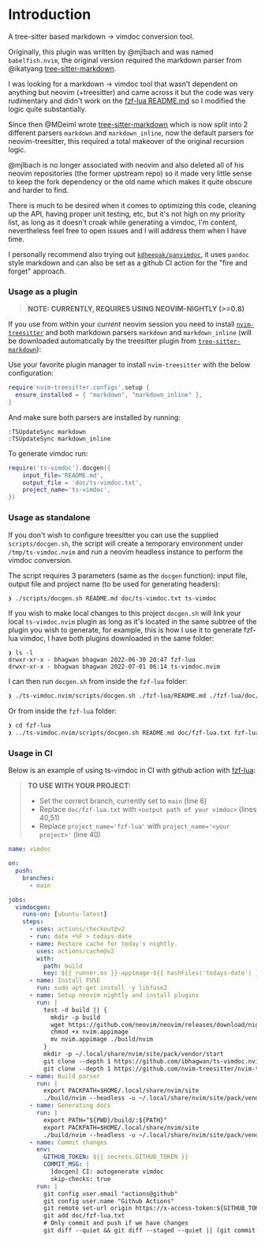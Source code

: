 # Introduction

A tree-sitter based markdown -> vimdoc conversion tool.

Originally, this plugin was written by @mjlbach and was named `babelfish.nvim`,
the original version required the markdown parser from @ikatyang
[tree-sitter-markdown](https://github.com/ikatyang/tree-sitter-markdown).

I was looking for a markdown -> vimdoc tool that wasn't dependent on anything
but neovim (+treesitter) and came across it but the code was very rudimentary
and didn't work on the [fzf-lua
README.md](https://github.com/ibhagwan/fzf-lua/blob/main/README.md) so I
modified the logic quite substantially.

Since then @MDeiml wrote
[tree-sitter-markdown](https://github.com/MDeiml/tree-sitter-markdown) which
is now split into 2 different parsers `markdown` and `markdown_inline`, now
the default parsers for neovim-treesitter, this required a total makeover of
the original recursion logic.

@mjlbach is no longer associated with neovim and also deleted all of his neovim
repositories (the former upstream repo) so it made very little sense to keep the
fork dependency or the old name which makes it quite obscure and harder to find.

There is much to be desired when it comes to optimizing this code, cleaning up
the API, having proper unit testing, etc, but it's not high on my priority list,
as long as it doesn't croak while generating a vimdoc, I'm content, nevertheless
feel free to open issues and I will address them when I have time.

I personally recommend also trying out
[`kdheepak/panvimdoc`](https://github.com/kdheepak/panvimdoc), it uses
`pandoc` style markdown and can also be set as a github CI action for the
"fire and forget" approach.


### Usage as a plugin

> **NOTE: CURRENTLY, REQUIRES USING NEOVIM-NIGHTLY (>=0.8)**

If you use from within your *current* neovim session you need to install
[`nvim-treesitter`](https://github.com/nvim-treesitter/nvim-treesitter) and
both markdown parsers `markdown` and `markdown_inline` (will be downloaded
automatically by the treesitter plugin from
[`tree-sitter-markdown`](https://github.com/MDeiml/tree-sitter-markdown)):

Use your favorite plugin manager to install `nvim-treesitter` with the below
configuration:

```lua
require'nvim-treesitter.configs'.setup {
  ensure_installed = { "markdown", "markdown_inline" },
}
```

And make sure both parsers are installed by running:
```
:TSUpdateSync markdown
:TSUpdateSync markdown_inline
```

To generate vimdoc run:
```lua
require('ts-vimdoc').docgen({
	input_file='README.md',
	output_file = 'doc/ts-vimdoc.txt',
	project_name='ts-vimdoc',
})
```

### Usage as standalone

If you don't wish to configure treesitter you can use the supplied
`scripts/docgen.sh`, the script will create a temporary environment under
`/tmp/ts-vimdoc.nvim` and run a neovim headless instance to perform the
vimdoc conversion.

The script requires 3 parameters (same as the `docgen` function): input file,
output file and project name (to be used for generating headers):
```sh
❯ ./scripts/docgen.sh README.md doc/ts-vimdoc.txt ts-vimdoc
```

If you wish to make local changes to this project `docgen.sh` will link your
local `ts-vimdoc.nvim` plugin as long as it's located in the same subtree of
the plugin you wish to generate, for example, this is how I use it to generate
fzf-lua vimdoc, I have both plugins downloaded in the same folder:

```
❯ ls -l
drwxr-xr-x - bhagwan bhagwan 2022-06-30 20:47 fzf-lua
drwxr-xr-x - bhagwan bhagwan 2022-07-01 06:14 ts-vimdoc.nvim
```
I can then run `docgen.sh` from inside the `fzf-lua` folder:
```sh
❯ ./ts-vimdoc.nvim/scripts/docgen.sh ./fzf-lua/README.md ./fzf-lua/doc/fzf-lua.txt fzf-lua
```

Or from inside the `fzf-lua` folder:
```sh
❯ cd fzf-lua
❯ ../ts-vimdoc.nvim/scripts/docgen.sh README.md doc/fzf-lua.txt fzf-lua
```

### Usage in CI

Below is an example of using ts-vimdoc in CI with github action with
[fzf-lua](https://github.com/ibhagwan/fzf-lua):

> **TO USE WITH YOUR PROJECT:**
> - Set the correct branch, currently set to `main` (line 6)
> - Replace `doc/fzf-lua.txt` with `<output path of your vimdoc>` (lines 40,51)
> - Replace `project_name='fzf-lua'` with `project_name='<your project>'` (line 40)

```yaml
name: vimdoc

on:
  push:
    branches:
      - main

jobs:
  vimdocgen:
    runs-on: [ubuntu-latest]
    steps:
      - uses: actions/checkout@v2
      - run: date +%F > todays-date
      - name: Restore cache for today's nightly.
        uses: actions/cache@v2
        with:
          path: build
          key: ${{ runner.os }}-appimage-${{ hashFiles('todays-date') }}
      - name: Install FUSE
        run: sudo apt-get install -y libfuse2
      - name: Setup neovim nightly and install plugins
        run: |
          test -d build || {
            mkdir -p build
            wget https://github.com/neovim/neovim/releases/download/nightly/nvim.appimage
            chmod +x nvim.appimage
            mv nvim.appimage ./build/nvim
          }
          mkdir -p ~/.local/share/nvim/site/pack/vendor/start
          git clone --depth 1 https://github.com/ibhagwan/ts-vimdoc.nvim ~/.local/share/nvim/site/pack/vendor/start/ts-vimdoc.nvim
          git clone --depth 1 https://github.com/nvim-treesitter/nvim-treesitter ~/.local/share/nvim/site/pack/vendor/start/nvim-treesitter
      - name: Build parser
        run: |
          export PACKPATH=$HOME/.local/share/nvim/site
          ./build/nvim --headless -u ~/.local/share/nvim/site/pack/vendor/start/ts-vimdoc.nvim/scripts/init.lua -c "TSUpdateSync markdown" -c "TSUpdateSync markdown_inline" -c "qa"
      - name: Generating docs
        run: |
          export PATH="${PWD}/build/:${PATH}"
          export PACKPATH=$HOME/.local/share/nvim/site
          ./build/nvim --headless -u ~/.local/share/nvim/site/pack/vendor/start/ts-vimdoc.nvim/scripts/init.lua  -c "lua require('ts-vimdoc').docgen({input_file='README.md', output_file='doc/fzf-lua.txt', project_name='fzf-lua'})" -c "qa"
      - name: Commit changes
        env:
          GITHUB_TOKEN: ${{ secrets.GITHUB_TOKEN }}
          COMMIT_MSG: |
            [docgen] CI: autogenerate vimdoc
            skip-checks: true
        run: |
          git config user.email "actions@github"
          git config user.name "Github Actions"
          git remote set-url origin https://x-access-token:${GITHUB_TOKEN}@github.com/${GITHUB_REPOSITORY}.git
          git add doc/fzf-lua.txt
          # Only commit and push if we have changes
          git diff --quiet && git diff --staged --quiet || (git commit -m "${COMMIT_MSG}"; git push origin HEAD:${GITHUB_REF})
```
